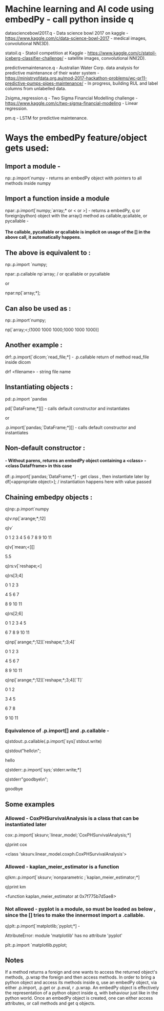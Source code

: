 # Machine learning and AI code using embedPy - call python inside q

datasciencebowl2017.q - Data science bowl 2017 on kaggle - https://www.kaggle.com/c/data-science-bowl-2017 - medical images, convolutional NN(3D).

statoil.q - Statoil competition at Kaggle - https://www.kaggle.com/c/statoil-iceberg-classifier-challenge/ - satellite images, convolutional NN(2D).

predictivemaintenance.q - Australian Water Corp. data analysis for predictive maintenance of their water system - https://ministryofdata.org.au/mod-2017-hackathon-problems/wc-pr11-predictive-pumps-pipes-maintenance/ - In progress, building RUL and label columns from unlabelled data. 

2sigma_regression.q - Two Sigma Financial Modelling challenge - https://www.kaggle.com/c/two-sigma-financial-modeling - Linear regression.

pm.q - LSTM for predictive maintenance. 


# Ways the embedPy feature/object gets used:

## Import a module - 
np:.p.import`numpy - returns an embedPy object with pointers to all methods inside numpy

## Import a function inside a module 

npar:.p.import[\`numpy;`array;* or < or >] - returns a embedPy, q or foreign(python) object with the array() method as callable,qcallable, or pycallable  - 
#### The callable, pycallable or qcallable is implicit on usage of the [] in the above call, it automatically happens. 

## The above is equivalent to :
np:.p.import \`numpy; 

npar:.p.callable np\`array; / or qcallable or pycallable

or 

npar:np[\`array;\*]; 

## Can also be used as :
np:.p.import\`numpy;

np[\`array;<;(1000 1000 1000;1000 1000 1000)]

## Another example :
drf:.p.import[\`dicom;\`read_file;\*] - .p.callable return of method read_file inside dicom

drf \<filename\>  - string file name

## Instantiating objects :
pd:.p.import \`pandas

pd[\`DataFrame;\*][] - calls default constructor and instantiates

or

.p.import[\`pandas;\`DataFrame;\*][] - calls default constructor and instantiates

## Non-default constructor :
#### - Without parens, returns an embedPy object containing a \<class> - \<class DataFframe> in this case
df:.p.import[\`pandas;\`DataFrame;\*] - get class , then instantiate later by 
df[\<appropriate object\>]; / instantiation happens here with value passed

## Chaining embedpy objects :
q)np:.p.import\`numpy

q)v:np[\`arange;\*;12]

q)v`

0 1 2 3 4 5 6 7 8 9 10 11

q)v[\`mean;<][]

5.5

q)rs:v[\`reshape;<]

q)rs[3;4]

0 1 2  3 

4 5 6  7 

8 9 10 11

q)rs[2;6]

0 1 2 3 4  5 

6 7 8 9 10 11

q)np[\`arange;\*;12][\`reshape;\*;3;4]`

0 1 2  3 

4 5 6  7 

8 9 10 11

q)np[\`arange;\*;12][\`reshape;\*;3;4][\`T]`

0 1  2 

3 4  5 

6 7  8 

9 10 11

### Equivalence of .p.import[] and .p.callable - 

q)stdout:.p.callable(.p.import[\`sys]`stdout.write)

q)stdout"hello\n";

hello

q)stderr:.p.import[\`sys;`stderr.write;*]

q)stderr"goodbye\n";

goodbye

## Some examples 
### Allowed - CoxPHSurvivalAnalysis is a class that can be instantiated later

cox:.p.import[\`sksurv;\`linear_model;\`CoxPHSurvivalAnalysis;*]  

q)print  cox

<class 'sksurv.linear_model.coxph.CoxPHSurvivalAnalysis'>

### Allowed - kaplan_meier_estimator is a function

q)km:.p.import[\`sksurv;\`nonparametric ;\`kaplan_meier_estimator;\*] 

q)print km

<function kaplan_meier_estimator at 0x7f775b7d5ae8>

### Not allowed - pyplot is a module, so must be loaded as below , since the [] tries to make the innermost import a .callable. 

q)plt:.p.import[\`matplotlib;\`pyplot;\*] - 

AttributeError: module 'matplotlib' has no attribute 'pyplot'

plt:.p.import \`matplotlib.pyplot;

## Notes
If a method returns a foreign and one wants to access the returned object's methods, .p.wrap the foreign and then access methods. 
In order to bring a python object and access its methods inside q, use an embedPy object, via either .p.import, .p.get or .p.eval, r .p.wrap. An embedPy object is effectively the representation of a python object inside q, with behaviour just like in the python world. 
Once an embedPy object is created, one can either access attributes, or call methods and get q objects.


